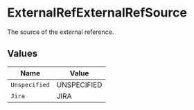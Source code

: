 # ExternalRefExternalRefSource

The source of the external reference.


## Values

| Name          | Value         |
| ------------- | ------------- |
| `Unspecified` | UNSPECIFIED   |
| `Jira`        | JIRA          |